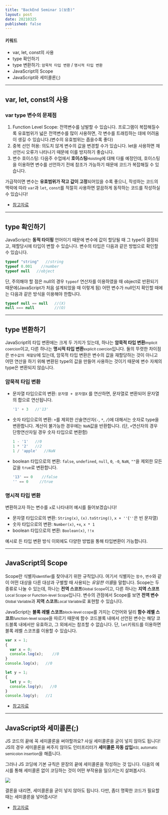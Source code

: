 ```yaml
---
title: "BackEnd Seminar 1(보충)"
layout: post
date: 20210325
published: false
---
```


#### 키워드
- var, let, const의 사용
- type 확인하기
- type 변환하기: `암묵적 타입 변환` / `명시적 타입 변환`
- JavaScript의 Scope
- JavaScript와 세미콜론(;)

<hr>

## var, let, const의 사용
### var type 변수의 문제점
1. Function Level Scope: 전역변수를 남발할 수 있습니다. 프로그램이 복잡해질수록 유효범위가 넓은 전역변수를 많이 사용하면, 각 변수를 트래킹하는 데에 어려움이 생길 수 있습니다.(변수의 유효범위는 좁을수록 좋다)
2. 중복 선언 허용: 의도치 않게 변수의 값을 변경할 수가 있습니다. let을 사용하면 재선언시 오류가 나타나기 때문에 이를 방지하기 좋습니다.
3. 변수 호이스팅: 다음주 수업에서 **호이스팅**<small>Hoisting</small>에 대해 다룰 예정인데, 호이스팅을 이용하면 변수를 선언하기 전에 참조가 가능하기 때문에 코드가 복잡해질 수 있습니다.

가급적이면 변수는 **유효범위가 작고** **값이 고정**되어있을 수록 좋으니, 작성하는 코드의 맥락에 따라 `var`과 `let`, `const`를 적절히 사용하면 깔끔하게 동작하는 코드를 작성하실 수 있습니다!
- [참고자료](https://poiemaweb.com/es6-block-scope)

<hr>

## type 확인하기
JavaScript는 **동적 타이핑** 언어이기 때문에 변수에 값이 할당될 때 그 type이 결정되고, 재할당시에 타입이 변할 수 있습니다. 변수의 타입은 다음과 같은 방법으로 확인할 수 있습니다.
```javascript
typeof "string"   //string
typeof 0.001    //number
typeof null   //object
```
단, 주의해야 할 점은 null의 경우 `typeof` 연산자를 이용하였을 때 object로 반환되기 때문에(JavaScript가 처음 설계되었을 때 이렇게 됨) 어떤 변수가 null인지 확인할 때에는 다음과 같은 방식을 이용해야 한합니다.
```javascript
typeof null == null   //(X)
null === null         //(O)
```

<hr>

## type 변환하기
JavaScript의 타입 변환에는 크게 두 가지가 있는데, 하나는 **암묵적 타입 변환**<small>implicit coercion</small>이고, 다른 하나는 **명시적 타입 변환**<small>explicit coercion</small>입니다. 둘의 뚜렷한 차이점은 `변수값의 재할당`에 있는데, 암묵적 타입 변환은 변수의 값을 재할당하는 것이 아니고 어떤 연산을 하기 위해 변환된 type의 값을 만들어 사용하는 것이기 때문에 변수 자체의 type은 변환되지 않습니다.

### 암묵적 타입 변환
- 문자열 타입으로의 변환: `문자열 + 문자열X` 를 연산하면, 문자열로 변환되어 문자열의 합으로 연산됩니다.
  ```javascript
  '1' + 3   //'13'
  ```
- 숫자 타입으로의 변환: `+`를 제외한 산술연산자(`-`, `*`, `/`)에 대해서는 숫자로 type을 변환합니다. 계산이 불가능한 경우에는 `NaN`값을 반환합니다. (단, `+`연산자의 경우 단항연산자일 경우 숫자 타입으로 변환함)
  ```javascript
  1 - '1'   //0
  1 * '2'   //2
  1 / 'apple'   //NaN
  ```
- boolean 타입으로의 변환: `false`, `undefined`, `null`, `0`, `-0`, `NaN`, `""`을 제외한 모든 값을 `true`로 변환합니다.
  ```javascript
  '13' == 0    //false
  '' == 0     //true
  ```

### 명시적 타입 변환
변환하고자 하는 변수를 `x`로 나타내어 예시를 들어보겠습니다!
- 문자열 타입으로의 변환: `String(x)`, `(x).toString()`, `x + ''`(`''`은 빈 문자열)
- 숫자 타입으로의 변환: `Number(x)`, `+x`, `x * 1`
- boolean 타입으로의 변환: `Boolean(x)`, `!!x`
  
예시로 든 타입 변환 방식 이외에도 다양한 방법을 통해 타입변환이 가능합니다.

<hr>

## JavaScript의 Scope
Scope란 식별자<small>identifier</small>를 찾아내기 위한 규칙입니다. 여기서 식별자는 `함수`, `변수`와 같이 어떤 대상을 다른 대상과 구별할 때 사용되는 *유일한 이름*을 말합니다. Scope는 두 종류로 나눌 수 있는데, 하나는 **전역 스코프**<small>Global Scope</small>이고, 다른 하나는 **지역 스코프**<small>Local Scope or Function-level Scope</small>입니다. 변수의 관점에서 Scope를 보면 **전역 변수**<small>Global Variable</small>과 **지역 스코프**<small>Local Variable</small>로 표현할 수 있습니다.

JavaScript는 **블록 레벨 스코프**<small>block-level ccope</small>를 가지는 C언어와 달리 **함수 레벨 스코프**<small>function-level scope</small>을 따르기 때문에 함수 코드블록 내에서 선언된 변수는 해당 코드블록 내에서만 유효하고, 그 외에서는 참조할 수 없습니다. 단, `let`키워드를 이용하면 블록 레벨 스코프를 이용할 수 있습니다.
```javascript
var x = 1;
{
  var x = 0;
  console.log(x);    //0
}
console.log(x);   //0

let y = 1;
{
  let y = 0;
  console.log(y);   //0
}
console.log(y);   //1
```
- [참고자료](https://poiemaweb.com/js-scope)

<hr>

## JavaScript와 세미콜론(;)
JS 코드의 끝에 꼭 세미콜론을 써야할까요? 사실 세미콜론을 굳이 넣지 않아도 됩니다! JS의 경우 세미콜론을 써주지 않아도 인터프리터가 **세미콜론 자동 삽입**<small>ASI, automatic semicolon insertion</small>을 해줍니다. 

그러나 JS 코딩에 기본 규칙은 문장의 끝에 세미콜론을 작성하는 것 입니다. 다음의 예시를 통해 세미콜론 없이 코딩하는 것이 어떤 부작용을 일으키는지 살펴봅시다.

![](/assets/img/JS_semicolon.png)
<!-- <div style="text-align: center; margin: 5px;">
<img src="{{"/assets/img/JS_semicolon.png" | relative_url}}"  style="width: 90%;">
</div> -->

결론을 내리면, 세미콜론을 굳이 넣지 않아도 됩니다. 다만, 좀더 명확한 코드가 필요할 때는 세미콜론을 넣어줍시다!

- [참고자료](https://bakyeono.net/post/2018-01-19-javascript-use-semicolon-or-not.html 
)
